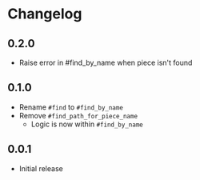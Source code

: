 # Changelog

## 0.2.0

- Raise error in #find_by_name when piece isn't found

## 0.1.0

- Rename `#find` to `#find_by_name`
- Remove `#find_path_for_piece_name`
  - Logic is now within `#find_by_name`

## 0.0.1

- Initial release
